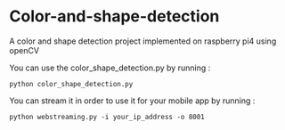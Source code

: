 # Color-and-shape-detection
A color and shape detection project implemented on raspberry pi4 using openCV

You can use the color_shape_detection.py by running : 

```
python color_shape_detection.py
```

You can stream it in order to use it for your mobile app by running :


```
python webstreaming.py -i your_ip_address -o 8001
```
